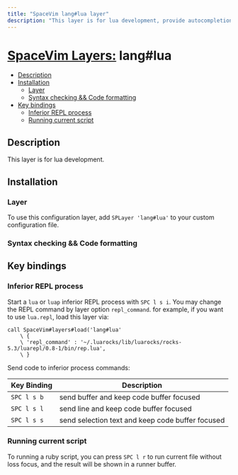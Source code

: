 ```yaml
---
title: "SpaceVim lang#lua layer"
description: "This layer is for lua development, provide autocompletion, syntax checking, code format for lua file."
---
```


# [SpaceVim Layers:](https://spacevim.org/layers) lang#lua

<!-- vim-markdown-toc GFM -->

- [Description](#description)
- [Installation](#installation)
  - [Layer](#layer)
  - [Syntax checking && Code formatting](#syntax-checking--code-formatting)
- [Key bindings](#key-bindings)
  - [Inferior REPL process](#inferior-repl-process)
  - [Running current script](#running-current-script)

<!-- vim-markdown-toc -->

## Description

This layer is for lua development.

## Installation

### Layer

To use this configuration layer, add `SPLayer 'lang#lua'` to your custom configuration file.

### Syntax checking && Code formatting


## Key bindings

### Inferior REPL process

Start a `lua` or `luap` inferior REPL process with `SPC l s i`.  You may change the REPL command by layer option `repl_command`. for example, if you want to use `lua.repl`, load this layer via:

```vim
call SpaceVim#layers#load('lang#lua'
    \ {
    \ 'repl_command' : '~/.luarocks/lib/luarocks/rocks-5.3/luarepl/0.8-1/bin/rep.lua',
    \ }
```

Send code to inferior process commands:

| Key Binding | Description                                      |
| ----------- | ------------------------------------------------ |
| `SPC l s b` | send buffer and keep code buffer focused         |
| `SPC l s l` | send line and keep code buffer focused           |
| `SPC l s s` | send selection text and keep code buffer focused |


### Running current script

To running a ruby script, you can press `SPC l r` to run current file without loss focus, and the result will be shown in a runner buffer.
